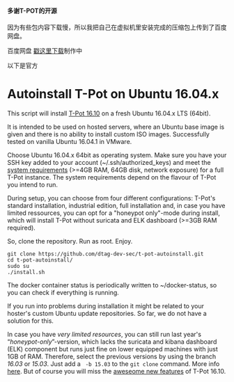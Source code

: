 #### 多谢T-POT的开源

因为有些包内容下载慢，所以我把自己在虚拟机里安装完成的压缩包上传到了百度网盘。

百度网盘 [戳这里下载]()制作中

以下是官方

# Autoinstall T-Pot on Ubuntu 16.04.x 
This script will install [T-Pot 16.10](http://dtag-dev-sec.github.io/mediator/feature/2016/10/31/t-pot-16.10.html) on a fresh Ubuntu 16.04.x LTS (64bit). 

It is intended to be used on hosted servers, where an Ubuntu base image is given and there is no ability to install custom ISO images. 
Successfully tested on vanilla Ubuntu 16.04.1 in VMware.

Choose Ubuntu 16.04.x 64bit as operating system. Make sure you have your SSH key added to your account (~/.ssh/authorized_keys) 
and meet the [system requirements](http://dtag-dev-sec.github.io/mediator/feature/2016/10/31/t-pot-16.10.html#requirements) (>=4GB RAM, 64GB disk, network exposure) for a full T-Pot instance. The system requirements depend on the flavour of T-Pot you intend to run. 

During setup, you can choose from four different configurations: T-Pot's standard installation, industrial edition, full installation and, in case you have limited ressources, you can opt for a "honeypot only"-mode during install, which will install T-Pot without suricata and ELK dashboard (>=3GB RAM required). 

So, clone the repository. Run as root. Enjoy.

    git clone https://github.com/dtag-dev-sec/t-pot-autoinstall.git
    cd t-pot-autoinstall/
    sudo su
    ./install.sh
    
The docker container status is periodically written to ~/docker-status, so you can check if everything is running. 

If you run into problems during installation it might be related to your hoster's custom Ubuntu update repositories. So far, we do not have a solution for this. 

In case you have *very limited resources*, you can still run last year's “*honeypot-only*”-version, which lacks the suricata and kibana dashboard (ELK) component but runs just fine on lower equipped machines with just 1GB of RAM. Therefore, select the previous versions by using the branch *16.03* or *15.03*. Just add a ` -b 15.03` to the `git clone` command. More info [here](https://github.com/dtag-dev-sec/t-pot-autoinstall/tree/15.03). But of course you will miss the [aweseome new features](http://dtag-dev-sec.github.io/mediator/feature/2016/10/31/t-pot-16.10.html#changelog) of T-Pot 16.10.
